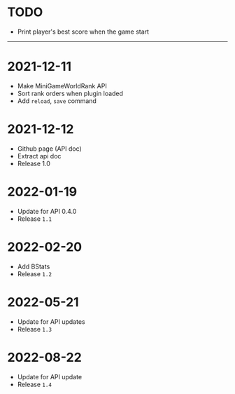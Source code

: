 # TODO
- Print player's best score when the game start 

---

# 2021-12-11
- Make MiniGameWorldRank API
- Sort rank orders when plugin loaded
- Add `reload`, `save` command

# 2021-12-12
- Github page (API doc)
- Extract api doc
- Release 1.0

# 2022-01-19
- Update for API 0.4.0
- Release `1.1`

# 2022-02-20
- Add BStats
- Release `1.2`

# 2022-05-21
- Update for API updates
- Release `1.3`

# 2022-08-22
- Update for API update
- Release `1.4`















